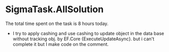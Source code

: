 # SigmaTask.AllSolution
The total time spent on the task is 8 hours today.
- I try to apply cashing and use cashing to update object in the data base without tracking obj. by EF.Core {ExecuteUpdateAsync}. but i can't complete it but I make code on the comment.
  
